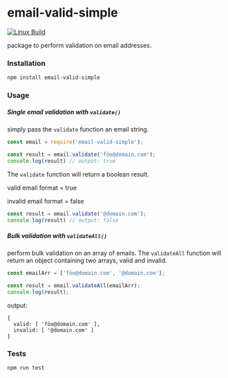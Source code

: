 # email-valid-simple

[![Linux Build][ci-image]][ci-url]
<!-- to be used when/if numbers are respectable[![NPM Version][npm-image]][npm-url] [![NPM Downloads][downloads-image]][downloads-url]-->

package to perform validation on email addresses.

### Installation

```bash
npm install email-valid-simple
```
### Usage

##### Single email validation with `validate()`

simply pass the `validate` function an email string.

```javascript
const email = require('email-valid-simple');

const result = email.validate('föo@domain.com');
console.log(result) // output: true
```

The `validate` function will return a boolean result.

valid email format = true

invalid email format = false

```javascript
const result = email.validate('@domain.com');
console.log(result) // output: false
```

##### Bulk validation with `validateAll()`

perform bulk validation on an array of emails.
The `validateAll` function will return an object containing two arrays, valid and invalid.

```javascript
const emailArr = ['föo@domain.com', '@domain.com'];

const result = email.validateAll(emailArr);
console.log(result);
```
output:

```
{
  valid: [ 'föo@domain.com' ],
  invalid: [ '@domain.com' ]
}
```

### Tests

```javascript
npm run test
```



[ci-image]: https://img.shields.io/github/workflow/status/markogrady1/email-valid/nodejs/master.svg?label=build
[ci-url]: https://github.com/markogrady1/queues/actions?query=workflow%3Anodejs
[npm-image]: https://img.shields.io/npm/v/node-resque-data.svg
[npm-url]: https://npmjs.org/package/email-valid
[downloads-image]: https://img.shields.io/npm/dm/node-resque-data.svg
[downloads-url]: https://npmcharts.com/compare/node-resque-data?minimal=true